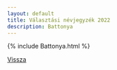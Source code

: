 ```yaml
---
layout: default
title: Választási névjegyzék 2022
description: Battonya
---
```


{% include Battonya.html %}

[Vissza](./)